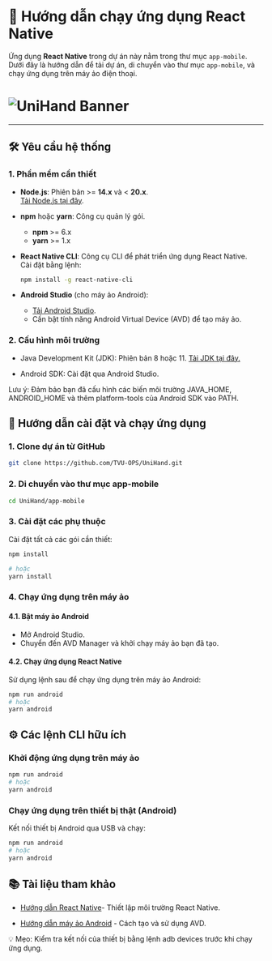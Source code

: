 # 🚀 Hướng dẫn chạy ứng dụng React Native

Ứng dụng **React Native** trong dự án này nằm trong thư mục `app-mobile`. Dưới đây là hướng dẫn để tải dự án, di chuyển vào thư mục `app-mobile`, và chạy ứng dụng trên máy ảo điện thoại.

# ![UniHand Banner](./assets/images/app_mobile.png)

---

## 🛠️ Yêu cầu hệ thống

### 1. **Phần mềm cần thiết**

- **Node.js**: Phiên bản >= **14.x** và < **20.x**.  
  [Tải Node.js tại đây](https://nodejs.org).
- **npm** hoặc **yarn**: Công cụ quản lý gói.
  - **npm** >= 6.x
  - **yarn** >= 1.x
- **React Native CLI**: Công cụ CLI để phát triển ứng dụng React Native.  
  Cài đặt bằng lệnh:

  ```bash
  npm install -g react-native-cli

  ```

- **Android Studio** (cho máy ảo Android):

  - [Tải Android Studio](https://developer.android.com/studio).
  - Cần bật tính năng Android Virtual Device (AVD) để tạo máy ảo.

### 2. Cấu hình môi trường

- Java Development Kit (JDK): Phiên bản 8 hoặc 11. [Tải JDK tại đây.](https://www.oracle.com/java/technologies/downloads/?er=221886)

- Android SDK: Cài đặt qua Android Studio.

Lưu ý: Đảm bảo bạn đã cấu hình các biến môi trường JAVA_HOME, ANDROID_HOME và thêm platform-tools của Android SDK vào PATH.

## 🔧 Hướng dẫn cài đặt và chạy ứng dụng

### 1. Clone dự án từ GitHub

```bash
git clone https://github.com/TVU-OPS/UniHand.git
```

### 2. Di chuyển vào thư mục app-mobile

```bash
cd UniHand/app-mobile
```

### 3. Cài đặt các phụ thuộc

Cài đặt tất cả các gói cần thiết:

```bash
npm install

# hoặc
yarn install
```

### 4. Chạy ứng dụng trên máy ảo

#### 4.1. Bật máy ảo Android

- Mở Android Studio.
- Chuyển đến AVD Manager và khởi chạy máy ảo bạn đã tạo.

#### 4.2. Chạy ứng dụng React Native

Sử dụng lệnh sau để chạy ứng dụng trên máy ảo Android:

```bash
npm run android
# hoặc
yarn android
```

## ⚙️ Các lệnh CLI hữu ích

### Khởi động ứng dụng trên máy ảo

```bash
npm run android
# hoặc
yarn android
```

### Chạy ứng dụng trên thiết bị thật (Android)

Kết nối thiết bị Android qua USB và chạy:

```bash
npm run android
# hoặc
yarn android
```

## 📚 Tài liệu tham khảo

- [Hướng dẫn React Native](https://reactnative.dev/docs/getting-started)- Thiết lập môi trường React Native.

- [Hướng dẫn máy ảo Android](https://developer.android.com/studio/run/) - Cách tạo và sử dụng AVD.

💡 Mẹo: Kiểm tra kết nối của thiết bị bằng lệnh adb devices trước khi chạy ứng dụng.

